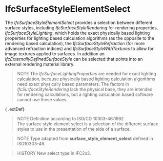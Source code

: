 IfcSurfaceStyleElementSelect
============================
The _IfcSurfaceStyleElementSelect_ provides a selection between different
surface styles, including _IfcSurfaceStyleRendering_ for rendering properties,
_IfcSurfaceStyleLighting_, which holds the exact physically based lighting
properties for lighting based calculation algorithms (as the opposite to the
rendering based calculation), the _IfcSurfaceStyleRefraction_ (for more
advanced refraction indices) and _IfcSurfaceStyleWithTextures_ to allow for
image textures applied to surfaces. In addition an
_IfcExternallyDefinedSurfaceStyle_ can be selected that points into an
external rendering material library.  
  
> NOTE  The _IfcSurfaceLightingProperties_ are needed for exact lighting
> calculation, because physically based lighting calculation algorithms need
> exact physically based parameters. The factors in _IfcSurfaceStyleRendering_
> lack the physical base, they are intended for rendering calculations, but a
> lighting calculation based software cannot use these values.  
  
{ .extDef}  
> NOTE  Definition according to ISO/CD 10303-46:1992  
> The surface style element select is a selection of the different surface
> styles to use in the presentation of the side of a surface.  
  
> NOTE  Type adapted from **surface_style_element_select** defined in
> ISO10303-46.  
  
> HISTORY  New select type in IFC2x2.  


